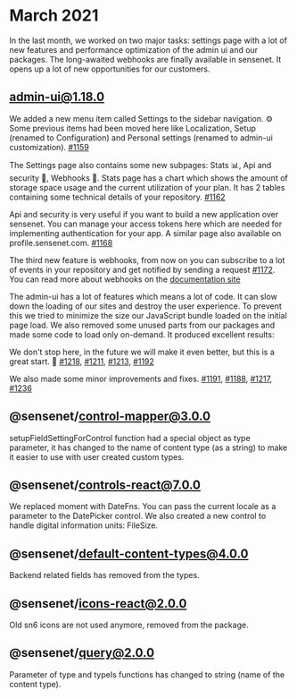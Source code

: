 # March 2021

In the last month, we worked on two major tasks: settings page with a lot of new features and performance optimization of the admin ui and our packages. The long-awaited webhooks are finally available in sensenet. It opens up a lot of new opportunities for our customers.

## admin-ui@1.18.0

We added a new menu item called Settings to the sidebar navigation. ⚙️ Some previous items had been moved here like Localization, Setup (renamed to Configuration) and Personal settings (renamed to admin-ui customization). [#1159](https://github.com/SenseNet/sn-client/pull/1159)

The Settings page also contains some new subpages: Stats 📊, Api and security 🔑, Webhooks 🔔.
Stats page has a chart which shows the amount of storage space usage and the current utilization of your plan. It has 2 tables containing some technical details of your repository. [#1162](https://github.com/SenseNet/sn-client/pull/1162)

Api and security is very useful if you want to build a new application over sensenet. You can manage your access tokens here which are needed for implementing authentication for your app. A similar page also available on profile.sensenet.com. [#1168](https://github.com/SenseNet/sn-client/pull/1168)

The third new feature is webhooks, from now on you can subscribe to a lot of events in your repository and get notified by sending a request [#1172](https://github.com/SenseNet/sn-client/pull/1172). You can read more about webhooks on the [documentation site](https://docs.sensenet.com/concepts/webhooks)

The admin-ui has a lot of features which means a lot of code. It can slow down the loading of our sites and destroy the user experience. To prevent this we tried to minimize the size our JavaScript bundle loaded on the initial page load. We also removed some unused parts from our packages and made some code to load only on-demand. It produced excellent results:

We don't stop here, in the future we will make it even better, but this is a great start. 🚀 [#1218](https://github.com/SenseNet/sn-client/pull/1218), [#1211](https://github.com/SenseNet/sn-client/pull/1211), [#1213](https://github.com/SenseNet/sn-client/pull/1213), [#1192](https://github.com/SenseNet/sn-client/pull/1192)

We also made some minor improvements and fixes. [#1191](https://github.com/SenseNet/sn-client/pull/1191), [#1188](https://github.com/SenseNet/sn-client/pull/1188), [#1217](https://github.com/SenseNet/sn-client/pull/1217), [#1236](https://github.com/SenseNet/sn-client/pull/1236)

## @sensenet/control-mapper@3.0.0

setupFieldSettingForControl function had a special object as type parameter, it has changed to the name of content type (as a string) to make it easier to use with user created custom types.

## @sensenet/controls-react@7.0.0

We replaced moment with DateFns. You can pass the current locale as a parameter to the DatePicker control. We also created a new control to handle digital information units: FileSize.

## @sensenet/default-content-types@4.0.0

Backend related fields has removed from the types.

## @sensenet/icons-react@2.0.0

Old sn6 icons are not used anymore, removed from the package.

## @sensenet/query@2.0.0

Parameter of type and typeIs functions has changed to string (name of the content type).
